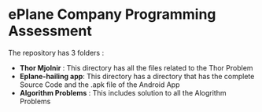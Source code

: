 # ePlane Company Programming Assessment

The repository has 3 folders :

-   **Thor Mjolnir** : This directory has all the files related to the Thor Problem
-   **Eplane-hailing app**: This directory has a directory that has the complete Source Code and the .apk file of the Android App
-   **Algorithm Problems** : This includes solution to all the Alogrithm Problems

